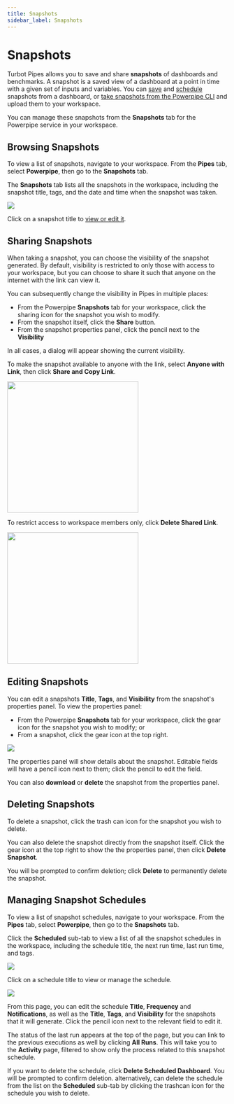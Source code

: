 ```yaml
---
title: Snapshots
sidebar_label: Snapshots
---
```



# Snapshots

Turbot Pipes allows you to save and share **snapshots** of dashboards and benchmarks.  A snapshot is
a saved view of a dashboard at a point in time with a given set of inputs and
variables.  You can [save](/pipes/docs/using/powerpipe/dashboards#saving-snapshots) and [schedule](/pipes/docs/using/powerpipe/dashboards#scheduling-snapshots) snapshots from a dashboard, or [take snapshots from the Powerpipe CLI](https://powerpipe.io/docs/run/snapshots/batch-snapshots) and upload them to your workspace.

You can manage these snapshots from the **Snapshots** tab for the Powerpipe service in your workspace.

## Browsing Snapshots

To view a list of snapshots, navigate to your workspace.  From the **Pipes** tab, select **Powerpipe**, then go to the **Snapshots** tab.

The **Snapshots** tab lists all the snapshots in the workspace, including the snapshot title, tags, and the date and time when the snapshot was taken.  

![](/images/docs/pipes/powerpipe/powerpipe_snapshots_list.png)

Click on a snapshot title to [view or edit it](#editing-snapshots).


## Sharing Snapshots

When taking a snapshot, you can choose the visibility of the snapshot generated. By default, visibility is restricted to only those with access to your workspace, but you can choose to share it such that anyone on the internet with the link can view it.

You can subsequently change the visibility in Pipes in multiple places:
- From the Powerpipe **Snapshots** tab for your workspace, click the sharing icon for the snapshot you wish to modify. 
- From the snapshot itself, click the **Share** button.
- From the snapshot properties panel, click the pencil next to the **Visibility**

In all cases, a dialog will appear showing the current visibility.  

To make the snapshot available to anyone with the link, select **Anyone with Link**, then click **Share and Copy Link**.  


<img src="/images/docs/pipes/powerpipe/powerpipe_snapshot_share.png" width="300pt"/>
<br />


To restrict access to workspace members only, click **Delete Shared Link**.



<img src="/images/docs/pipes/powerpipe/powerpipe_snapshot_unshare.png" width="300pt"/>


## Editing Snapshots

You can edit a snapshots **Title**, **Tags**, and **Visibility** from the snapshot's properties panel.  To view the properties panel:
- From the Powerpipe **Snapshots** tab for your workspace, click the gear icon for the snapshot you wish to modify; or
- From a snapshot, click the gear icon at the top right.


![](/images/docs/pipes/powerpipe/powerpipe_snapshot_property_panel.png)


The properties panel will show details about the snapshot. Editable fields will have a pencil icon next to them; click the pencil to edit the field.

You can also **download** or **delete** the snapshot from the properties panel.


## Deleting Snapshots
To delete a snapshot, click the trash can icon for the snapshot you wish to delete. 

You can also delete the snapshot directly from the snapshot itself.  Click the gear icon at the top right to show the the properties panel, then click **Delete Snapshot**.  

You will be prompted to confirm deletion; click **Delete** to permanently delete the snapshot.


## Managing Snapshot Schedules

To view a list of snapshot schedules, navigate to your workspace.  From the **Pipes** tab, select **Powerpipe**, then go to the **Snapshots** tab.  

Click the **Scheduled** sub-tab to view a list of all the snapshot schedules in the workspace, including the schedule title, the next run time, last run time, and tags.

![](/images/docs/pipes/powerpipe/powerpipe_snapshot_schedules_list.png)


Click on a schedule title to view or manage the schedule.

![](/images/docs/pipes/powerpipe/powerpipe_snapshot_schedule_detail.png)

From this page, you can edit the schedule **Title**, **Frequency** and **Notifications**, as well as the **Title**, **Tags**, and **Visibility** for the snapshots that it will generate.  Click the pencil icon next to the relevant field to edit it.

The status of the last run appears at the top of the page, but you can link to the previous executions as well by clicking **All Runs**. This will take you to the **Activity** page, filtered to show only the process related to this snapshot schedule.

If you want to delete the schedule, click **Delete Scheduled Dashboard**.  You will be prompted to confirm deletion.  alternatively, can delete the schedule from the list on the **Scheduled** sub-tab by clicking the trashcan icon for the schedule you wish to delete.